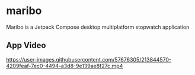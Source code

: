 # maribo

Maribo is a Jetpack Compose desktop multiplatform stopwatch application


## App Video

https://user-images.githubusercontent.com/57676305/213844570-4209feaf-7ec0-4494-a3d8-9e139ae8f27c.mp4

